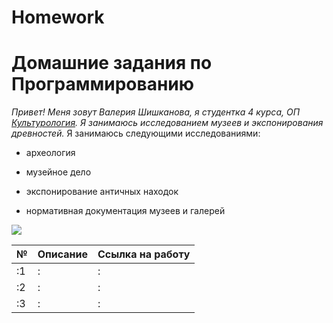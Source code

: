 # Homework
# Домашние задания по Программированию
*Привет! Меня зовут Валерия Шишканова, я студентка 4 курса, ОП [Культурология](https://www.hse.ru/ba/cultural/). Я занимаюсь исследованием музеев и экспонирования древностей.*
Я занимаюсь следующими исследованиями:
+ археология
- музейное дело
+ экспонирование античных находок
- нормативная документация музеев и галерей

![](http://www.ippo.ru/public/article/images/7ce834cface651193f5ff24a091552971395791f.png)

**№**|**Описание**|**Ссылка на работу**
---|:---|:---|
:1|:|:|
:2|:|:|
:3|:|:|


